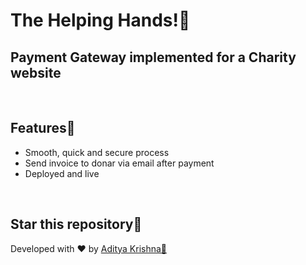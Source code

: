 # The Helping Hands!🤝
## Payment Gateway implemented for a Charity website

</br>

## Features📑
- Smooth, quick and secure process
- Send invoice to donar via email after payment
- Deployed and live

</br>

## Star this repository🌟<br />
Developed with ❤️ by [Aditya Krishna🚀](https://github.com/adityawisecoder)
